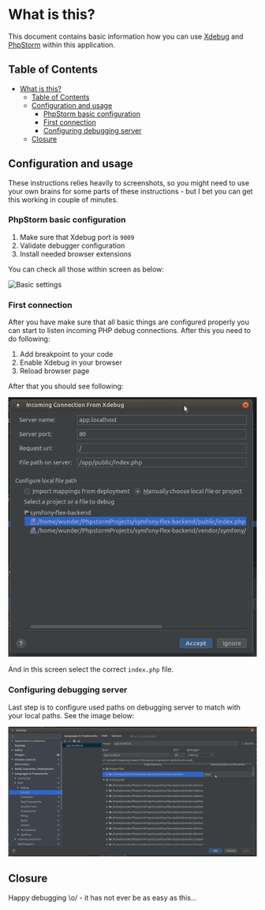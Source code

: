 # What is this?

This document contains basic information how you can use [Xdebug](https://xdebug.org/) 
and [PhpStorm](https://www.jetbrains.com/phpstorm/) within this application.

## Table of Contents

* [What is this?](#what-is-this)
   * [Table of Contents](#table-of-contents)
   * [Configuration and usage](#configuration-and-usage)
      * [PhpStorm basic configuration](#phpstorm-basic-configuration)
      * [First connection](#first-connection)
      * [Configuring debugging server](#configuring-debugging-server)
   * [Closure](#closure)

## Configuration and usage

These instructions relies heavily to screenshots, so you might need to use
your own brains for some parts of these instructions - but I bet you can get
this working in couple of minutes.

### PhpStorm basic configuration

1) Make sure that Xdebug port is `9009`
2) Validate debugger configuration
3) Install needed browser extensions

You can check all those within screen as below: 

![Basic settings](images/_xdebug_01.png)

### First connection

After you have make sure that all basic things are configured properly you can
start to listen incoming PHP debug connections. After this you need to do 
following:

1) Add breakpoint to your code
2) Enable Xdebug in your browser
3) Reload browser page

After that you should see following: 

![Incoming connection from Xdebug](images/xdebug_02.png)

And in this screen select the correct `index.php` file.

### Configuring debugging server

Last step is to configure used paths on debugging server to match with your
local paths. See the image below: 

![Path mappings](images/xdebug_03.png)

## Closure

Happy debugging \o/ - it has not ever be as easy as this...
